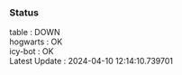 ### Status


table : DOWN  
hogwarts : OK  
icy-bot : OK  
Latest Update : 2024-04-10 12:14:10.739701
